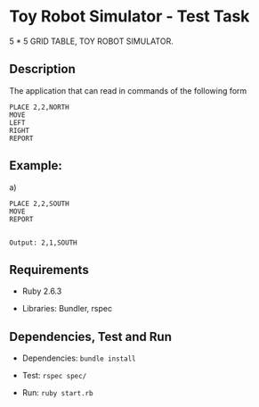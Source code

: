 # Toy Robot Simulator - Test Task

5 * 5 GRID TABLE, TOY ROBOT SIMULATOR.

## Description

The application that can read in commands of the following form

    PLACE 2,2,NORTH
    MOVE
    LEFT
    RIGHT
    REPORT

## Example:

a)

	PLACE 2,2,SOUTH
    MOVE
    REPORT


	Output: 2,1,SOUTH


## Requirements

- Ruby 2.6.3

- Libraries: Bundler, rspec


## Dependencies, Test and Run

- Dependencies: `bundle install`

- Test: `rspec spec/`

- Run: `ruby start.rb`